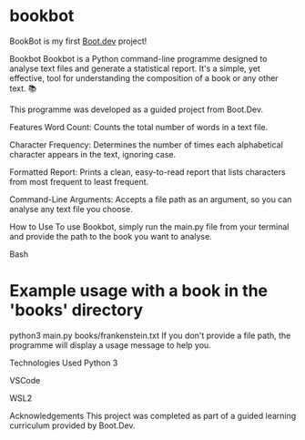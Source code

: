 # bookbot

BookBot is my first [Boot.dev](https://www.boot.dev) project!

Bookbot
Bookbot is a Python command-line programme designed to analyse text files and generate a statistical report. It's a simple, yet effective, tool for understanding the composition of a book or any other text. 📚

This programme was developed as a guided project from Boot.Dev.

Features
Word Count: Counts the total number of words in a text file.

Character Frequency: Determines the number of times each alphabetical character appears in the text, ignoring case.

Formatted Report: Prints a clean, easy-to-read report that lists characters from most frequent to least frequent.

Command-Line Arguments: Accepts a file path as an argument, so you can analyse any text file you choose.

How to Use
To use Bookbot, simply run the main.py file from your terminal and provide the path to the book you want to analyse.

Bash

# Example usage with a book in the 'books' directory
python3 main.py books/frankenstein.txt
If you don't provide a file path, the programme will display a usage message to help you.

Technologies Used
Python 3

VSCode

WSL2

Acknowledgements
This project was completed as part of a guided learning curriculum provided by Boot.Dev.
